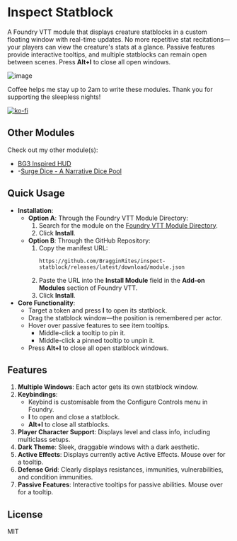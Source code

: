 # Inspect Statblock

A Foundry VTT module that displays creature statblocks in a custom floating window with real-time updates. No more repetitive stat recitations—your players can view the creature's stats at a glance. Passive features provide interactive tooltips, and multiple statblocks can remain open between scenes. Press **Alt+I** to close all open windows.

![image](https://github.com/user-attachments/assets/46e4c6bd-c967-4c21-91e1-df7280dae570)

Coffee helps me stay up to 2am to write these modules. Thank you for supporting the sleepless nights!

[![ko-fi](https://ko-fi.com/img/githubbutton_sm.svg)](https://ko-fi.com/bragginrites)

## Other Modules

Check out my other module(s):

- [BG3 Inspired HUD](https://github.com/BragginRites/bg3-inspired-hotbar)
- -[Surge Dice - A Narrative Dice Pool](https://github.com/BragginRites/surge-dice)

## Quick Usage

- **Installation**:
  - **Option A**: Through the Foundry VTT Module Directory:
    1. Search for the module on the [Foundry VTT Module Directory](https://foundryvtt.com/packages/inspect-statblock/).
    2. Click **Install**.
  - **Option B**: Through the GitHub Repository:
    1. Copy the manifest URL:
       ```
       https://github.com/BragginRites/inspect-statblock/releases/latest/download/module.json
       ```
    2. Paste the URL into the **Install Module** field in the **Add-on Modules** section of Foundry VTT.
    3. Click **Install**.
- **Core Functionality**:
  - Target a token and press **I** to open its statblock.
  - Drag the statblock window—the position is remembered per actor.
  - Hover over passive features to see item tooltips.  
    - Middle-click a tooltip to pin it.
    - Middle-click a pinned tooltip to unpin it.
  - Press **Alt+I** to close all open statblock windows.

## Features

1. **Multiple Windows**: Each actor gets its own statblock window.
2. **Keybindings**:
   - Keybind is customisable from the Configure Controls menu in Foundry.
   - **I** to open and close a statblock.
   - **Alt+I** to close all statblocks.
3. **Player Character Support**: Displays level and class info, including multiclass setups.
4. **Dark Theme**: Sleek, draggable windows with a dark aesthetic.
5. **Active Effects**: Displays currently active Active Effects. Mouse over for a tooltip.
6. **Defense Grid**: Clearly displays resistances, immunities, vulnerabilities, and condition immunities.
7. **Passive Features**: Interactive tooltips for passive abilities. Mouse over for a tooltip.

## License

MIT
